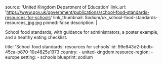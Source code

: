 source: 'United Kingdom Department of Education'
link_url: 'https://www.gov.uk/government/publications/school-food-standards-resources-for-schools'
link_thumbnail: Sodium/uk_school-food-standards-resources_jpg.jpg
pinned: false
description: |
  <p>School food standards, with guidance for administrators, a poster example, and a healthy eating checklist.
  </p>
title: 'School food standards: resources for schools'
id: 99e843d2-bbdb-45ca-b870-10e4825e1973
country:
  - united-kingdom
resource-region:
  - europe
setting:
  - schools
blueprint: sodium
